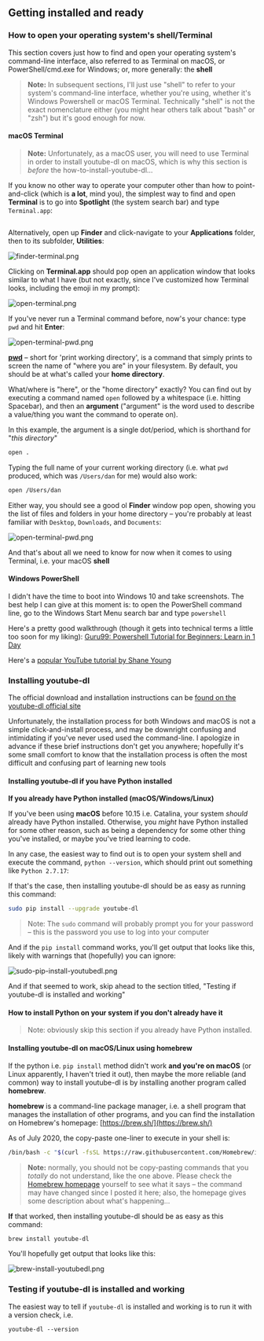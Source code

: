 

## Getting installed and ready


### How to open your operating system's shell/Terminal

This section covers just how to find and open your operating system's command-line interface, also referred to as Terminal on macOS, or PowerShell/cmd.exe for Windows; or, more generally: the **shell**

> **Note:** In subsequent sections, I'll just use "shell" to refer to your system's command-line interface, whether you're using, whether it's Windows Powershell or macOS Terminal. Technically "shell" is not the exact nomenclature either (you might hear others talk about "bash" or "zsh") but it's good enough for now.


#### macOS Terminal

> **Note:** Unfortunately, as a macOS user, you will need to use Terminal in order to install youtube-dl on macOS, which is why this section is *before* the how-to-install-youtube-dl...

If you know no other way to operate your computer other than how to point-and-click (which is **a lot**, mind you), the simplest way to find and open **Terminal** is to go into **Spotlight** (the system search bar) and type `Terminal.app`:

<img src="assets/images/spotlight-terminal-app.png" alt="">

Alternatively, open up **Finder** and click-navigate to your **Applications** folder, then to its subfolder, **Utilities**:

<img src="assets/images/finder-terminal.png" alt="finder-terminal.png">

Clicking on **Terminal.app** should pop open an application window that looks similar to what I have (but not exactly, since I've customized how Terminal looks, including the emoji in my prompt):

<img src="assets/images/open-terminal.png" alt="open-terminal.png">

If you've never run a Terminal command before, now's your chance: type `pwd` and hit **Enter**:

<img src="assets/images/open-terminal-pwd.png" alt="open-terminal-pwd.png">

**[pwd](https://www.tecmint.com/pwd-command-examples/)** – short for 'print working directory', is a command that simply prints to screen the name of "where you are" in your filesystem. By default, you should be at what's called your **home directory**.

What/where is "here", or the "home directory" exactly? You can find out by executing a command named `open` followed by a whitespace (i.e. hitting Spacebar), and then an **argument** ("argument" is the word used to describe a value/thing you want the command to operate on).

In this example, the argument is a single dot/period, which is shorthand for "*this directory*"

```sh
open .
```

Typing the full name of your current working directory (i.e. what `pwd` produced, which was `/Users/dan` for me) would also work:

```sh
open /Users/dan
```

Either way, you should see a good ol **Finder** window pop open, showing you the list of files and folders in your home directory – you're probably at least familiar with `Desktop`, `Downloads`, and `Documents`:

<img src="assets/images/open-terminal-pwd.png" alt="open-terminal-pwd.png">

And that's about all we need to know for now when it comes to using Terminal, i.e. your macOS **shell**


#### Windows PowerShell

I didn't have the time to boot into Windows 10 and take screenshots. The best help I can give at this moment is: to open the PowerShell command line, go to the Windows Start Menu search bar and type `powershell`


Here's a pretty good walkthrough (though it gets into technical terms a little too soon for my liking): [Guru99: Powershell Tutorial for Beginners: Learn in 1 Day](https://www.guru99.com/powershell-tutorial.html)

Here's a [popular YouTube tutorial by Shane Young](https://youtu.be/IHrGresKu2w?t=172)


### Installing youtube-dl

The official download and installation instructions can be [found on the youtube-dl official site](https://ytdl-org.github.io/youtube-dl/download.html)

Unfortunately, the installation process for both Windows and macOS is not a simple click-and-install process, and may be downright confusing and intimidating if you've never used used the command-line. I apologize in advance if these brief instructions don't get you anywhere; hopefully it's some small comfort to know that the installation process is often the most difficult and confusing part of learning new tools

#### Installing youtube-dl if you have Python installed


**If you already have Python installed (macOS/Windows/Linux)**

If you've been using **macOS** before 10.15 i.e. Catalina, your system *should* already have Python installed. Otherwise, you *might* have Python installed for some other reason, such as being a dependency for some other thing you've installed, or maybe you've tried learning to code.

In any case, the easiest way to find out is to open your system shell and execute the command, `python --version`, which should print out something like `Python 2.7.17`:



If that's the case, then installing youtube-dl should be as easy as running this command:

```sh
sudo pip install --upgrade youtube-dl
```

> Note: The `sudo` command will probably prompt you for your password – this is the password you use to log into your computer

And if the `pip install` command works, you'll get output that looks like this, likely with  warnings that (hopefully) you can ignore:

<img src="assets/images/sudo-pip-install-youtubedl.png" alt="sudo-pip-install-youtubedl.png">

And if that seemed to work, skip ahead to the section titled, "Testing if youtube-dl is installed and working"





#### How to install Python on your system if you don't already have it

> Note: obviously skip this section if you already have Python installed.



#### Installing youtube-dl on macOS/Linux using homebrew

If the python i.e. `pip install` method didn't work **and you're on macOS** (or Linux apparently, I haven't tried it out), then maybe the more reliable (and common) way to install youtube-dl is by installing another program called **homebrew**.

**homebrew** is a command-line package manager, i.e. a shell program that manages the installation of other programs, and you can find the installation on Homebrew's homepage: [https://brew.sh/](https://brew.sh/)

As of July 2020, the copy-paste one-liner to execute in your shell is:

```sh
/bin/bash -c "$(curl -fsSL https://raw.githubusercontent.com/Homebrew/install/master/install.sh)"
```

> **Note:** normally, you should not be copy-pasting commands that you _totally_ do not understand, like the one above. Please check the [Homebrew homepage](https://brew.sh/) yourself to see what it says – the command may have changed since I posted it here; also, the homepage gives some description about what's happening...


**If** that worked, then installing youtube-dl should be as easy as this command:


```sh
brew install youtube-dl
```

You'll hopefully get output that looks like this:

<img src="assets/images/brew-install-youtubedl.png" alt="brew-install-youtubedl.png">




### Testing if youtube-dl is installed and working

The easiest way to tell if `youtube-dl` is installed and working is to run it with a version check, i.e.

```
youtube-dl --version
```



